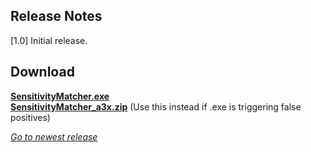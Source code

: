 ## Release Notes

[1.0] Initial release.

## Download

[**SensitivityMatcher.exe**](https://github.com/KovaaK/SensitivityMatcher/releases/download/1.0/SensitivityMatcher.exe) \
[**SensitivityMatcher_a3x.zip**](https://github.com/KovaaK/SensitivityMatcher/releases/download/1.0/SensitivityMatcher_a3x.zip) (Use this instead if .exe is triggering false positives)

[_Go to newest release_](https://github.com/KovaaK/SensitivityMatcher/releases)
